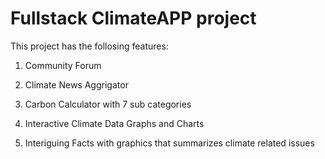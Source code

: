 # Fullstack ClimateAPP project

This project has the follosing features:

1. Community Forum
 
2. Climate News Aggrigator

3. Carbon Calculator with 7 sub categories

4. Interactive Climate Data Graphs and Charts

5. Interiguing Facts with graphics that summarizes climate related issues


